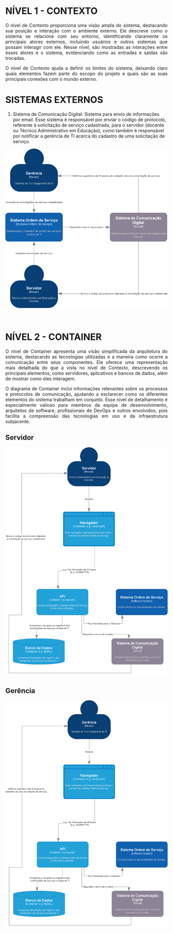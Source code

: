 # NÍVEL 1 - CONTEXTO

<p align=justify>O nível de Contexto proporciona uma visão ampla do sistema, destacando sua posição e interação com o ambiente externo. Ele descreve como o sistema se relaciona com seu entorno, identificando claramente os principais atores externos, incluindo usuários e outros sistemas que possam interagir com ele. Nesse nível, são mostradas as interações entre esses atores e o sistema, evidenciando como as entradas e saídas são trocadas.</p>
<p align=justify>O nível de Contexto ajuda a definir os limites do sistema, deixando claro quais elementos fazem parte do escopo do projeto e quais são as suas principais conexões com o mundo externo.</p>

# SISTEMAS EXTERNOS

1. Sistema de Comunicação Digital: Sistema para envio de informações por email. Esse sistema é responsável por enviar o código de protocolo, referente à solicitação de serviço cadastrada, para o servidor (docente ou Técnico Administrativo em Educação), como também é responsável por notificar a gerência de TI acerca do cadastro de uma solicitação de serviço.

<p align=center><img src="https://github.com/arsouza81/TVVS_OrdemServico/blob/main/images/diagramaContexto.png" alt="Diagrama de Contexto"></p>

<br>

# NÍVEL 2 - CONTAINER

<p align=justify>O nível de Container apresenta uma visão simplificada da arquitetura do sistema, destacando as tecnologias utilizadas e a maneira como ocorre a comunicação entre seus componentes. Ele oferece uma representação mais detalhada do que a vista no nível de Contexto, descrevendo os principais elementos, como servidores, aplicativos e bancos de dados, além de mostrar como eles interagem.</p> 
<p align=justify>O diagrama de Container inclui informações relevantes sobre os processos e protocolos de comunicação, ajudando a esclarecer como os diferentes elementos do sistema trabalham em conjunto. Esse nível de detalhamento é especialmente valioso para membros da equipe de desenvolvimento, arquitetos de software, profissionais de DevOps e outros envolvidos, pois facilita a compreensão das tecnologias em uso e da infraestrutura subjacente.</p>

## Servidor

<p align=center><img src="https://github.com/arsouza81/TVVS_OrdemServico/blob/main/images/diagramaContainerServidor.png" alt="Diagrama de Container do Servidor"></p>

## Gerência

<p align=center><img src="https://github.com/arsouza81/TVVS_OrdemServico/blob/main/images/diagramaContainerGerencia.png" alt="Diagrama de Container da Gerencia"></p>
